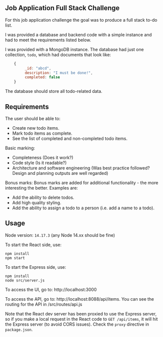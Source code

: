 ## Job Application Full Stack Challenge
 
For this job application challenge the goal was to produce a full stack to-do list.

I was provided a database and backend code with a simple instance and had to meet the requirements listed below.

I was provided with a MongoDB instance. The database had just one collection, `todo`, which had documents that look like:
```javascript
    {
         _id: "abcd",
         description: "I must be done!",
         completed: false
    }
```
The database should store all todo-related data.

## Requirements
The user should be able to:
* Create new todo items.
* Mark todo items as complete.
* See the list of completed and non-completed todo items.

Basic marking:
* Completeness (Does it work?)
* Code style (Is it readable?)
* Architecture and software engineering (Was best practice followed? Design and planning outputs are well regarded)

Bonus marks:
Bonus marks are added for additional functionality - the more interesting the better.
Examples are:
* Add the ability to delete todos.
* Add high quality styling.
* Add the ability to assign a todo to a person (i.e. add a name to a todo).

## Usage
Node version: `14.17.3` (any Node 14.xx should be fine)

To start the React side, use:
```shell
npm install
npm start
```

To start the Express side, use:
```shell
npm install
node src/server.js
```

To access the UI, go to: http://localhost:3000

To access the API, go to: http://localhost:8088/api/items. You can see the routing for the API in /src/routes/api.js

Note that the React dev server has been proxied to use the Express server, so if you make a local request in the React code to `GET /api/items`, it will hit the Express server (to avoid CORS issues). Check the `proxy` directive in `package.json`.

